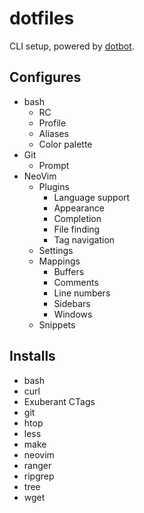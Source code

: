 # dotfiles
CLI setup, powered by [dotbot](https://github.com/anishathalye/dotbot).

## Configures
* bash
    * RC
    * Profile
    * Aliases
    * Color palette
* Git
    * Prompt    
* NeoVim
    * Plugins
        * Language support
        * Appearance
        * Completion
        * File finding
        * Tag navigation
    * Settings
    * Mappings
        * Buffers
        * Comments
        * Line numbers
        * Sidebars
        * Windows
    * Snippets

## Installs
* bash
* curl
* Exuberant CTags
* git
* htop
* less
* make
* neovim
* ranger
* ripgrep
* tree
* wget
